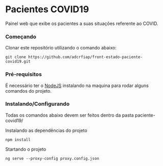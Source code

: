 # Pacientes COVID19

Painel web que exibe os pacientes a suas situações referente ao COVID.

### Começando

Clonar este repositório utilizando o comando abaixo:
```
git clone https://github.com/adcrfiap/front-estado-paciente-covid19.git
```

### Pré-requisitos

É necessário ter o [NodeJS](https://nodejs.org/en/download) instalando na maquina para rodar alguns comandos do projeto.

### Instalando/Configurando

Todas os comandos abaixo devem ser feitos dentro da pasta paciente-covid19/

Instalando as dependências do projeto
```
npm install
```

Startando o projeto
```
ng serve --proxy-config proxy.config.json
```
